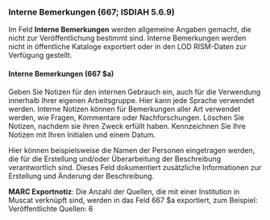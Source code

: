 ### Interne Bemerkungen (667; ISDIAH 5.6.9)

Im Feld **Interne Bemerkungen** werden allgemeine Angaben gemacht, die nicht zur Veröffentlichung bestimmt sind. Interne Bemerkungen werden nicht in öffentliche Kataloge exportiert oder in den LOD RISM-Daten zur Verfügung gestellt.


#### Interne Bemerkungen (667 $a)

Geben Sie Notizen für den internen Gebrauch ein, auch für die Verwendung innerhalb Ihrer eigenen Arbeitsgruppe. Hier kann jede Sprache verwendet werden. Interne Notizen können für Bemerkungen aller Art verwendet werden, wie Fragen, Kommentare oder Nachforschungen. Löschen Sie Notizen, nachdem sie ihren Zweck erfüllt haben. Kennzeichnen Sie Ihre Notizen mit Ihren Initialen und einem Datum.

Hier können beispielsweise die Namen der Personen eingetragen werden, die für die Erstellung und/oder Überarbeitung der Beschreibung verantwortlich sind.   Dieses Feld dokumentiert zusätzliche Informationen zur Erstellung und Änderung der Beschreibung.

**MARC Exportnotiz**: Die Anzahl der Quellen, die mit einer Institution in Muscat verknüpft sind, werden in das Feld 667 $a exportiert, zum Beispiel: Veröffentlichte Quellen: 6
